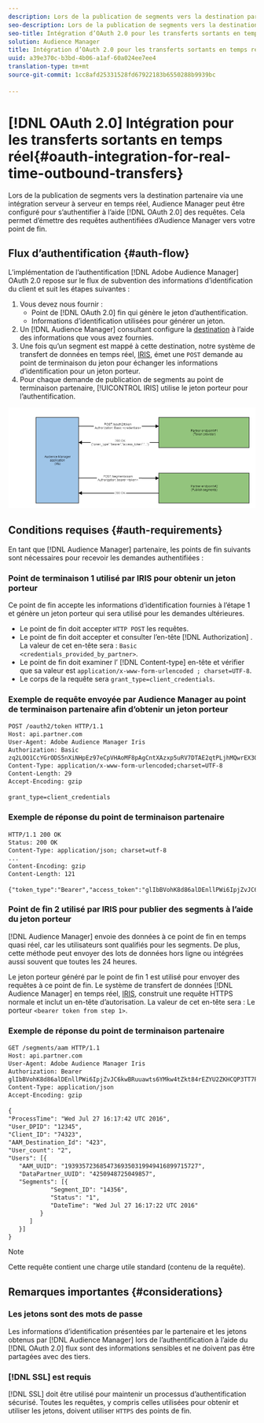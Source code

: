 ```yaml
---
description: Lors de la publication de segments vers la destination partenaire via une intégration serveur à serveur en temps réel, Audience Manager peut être configuré pour s’authentifier à l’aide d’OAuth 2.0 lors de l’exécution des requêtes. Cela permet d’émettre des requêtes authentifiées d’Audience Manager vers votre point de fin.
seo-description: Lors de la publication de segments vers la destination partenaire via une intégration serveur à serveur en temps réel, Audience Manager peut être configuré pour s’authentifier à l’aide d’OAuth 2.0 lors de l’exécution des requêtes. Cela permet d’émettre des requêtes authentifiées d’Audience Manager vers votre point de fin.
seo-title: Intégration d’OAuth 2.0 pour les transferts sortants en temps réel
solution: Audience Manager
title: Intégration d’OAuth 2.0 pour les transferts sortants en temps réel
uuid: a39e370c-b3bd-4b06-a1af-60a024ee7ee4
translation-type: tm+mt
source-git-commit: 1cc8afd25331528fd67922183b6550288b9939bc

---
```



# [!DNL OAuth 2.0] Intégration pour les transferts sortants en temps réel{#oauth-integration-for-real-time-outbound-transfers}

Lors de la publication de segments vers la destination partenaire via une intégration serveur à serveur en temps réel, Audience Manager peut être configuré pour s’authentifier à l’aide [!DNL OAuth 2.0] des requêtes. Cela permet d’émettre des requêtes authentifiées d’Audience Manager vers votre point de fin.

## Flux d’authentification {#auth-flow}

L’implémentation de l’authentification [!DNL Adobe Audience Manager] OAuth 2.0 [](https://tools.ietf.org/html/rfc6749#section-4.4) repose sur le flux de subvention des informations d’identification du client et suit les étapes suivantes :

1. Vous devez nous fournir :
   * Point de [!DNL OAuth 2.0] fin qui génère le jeton d’authentification.
   * Informations d’identification utilisées pour générer un jeton.
1. Un [!DNL Audience Manager] consultant configure la [destination](../../../features/destinations/destinations.md) à l’aide des informations que vous avez fournies.
1. Une fois qu’un segment est mappé à cette destination, notre système de transfert de données en temps réel, [IRIS](../../../reference/system-components/components-data-action.md#iris), émet une `POST` demande au point de terminaison du jeton pour échanger les informations d’identification pour un jeton porteur.
1. Pour chaque demande de publication de segments au point de terminaison partenaire, [!UICONTROL IRIS] utilise le jeton porteur pour l’authentification.

![](assets/oauth2-iris.png)

## Conditions requises {#auth-requirements}

En tant que [!DNL Audience Manager] partenaire, les points de fin suivants sont nécessaires pour recevoir les demandes authentifiées :

### Point de terminaison 1 utilisé par IRIS pour obtenir un jeton porteur

Ce point de fin accepte les informations d’identification fournies à l’étape 1 et génère un jeton porteur qui sera utilisé pour les demandes ultérieures.

* Le point de fin doit accepter `HTTP POST` les requêtes.
* Le point de fin doit accepter et consulter l’en-tête [!DNL Authorization] . La valeur de cet en-tête sera : `Basic <credentials_provided_by_partner>`.
* Le point de fin doit examiner l’ [!DNL Content-type] en-tête et vérifier que sa valeur est `application/x-www-form-urlencoded ; charset=UTF-8`.
* Le corps de la requête sera `grant_type=client_credentials`.

### Exemple de requête envoyée par Audience Manager au point de terminaison partenaire afin d’obtenir un jeton porteur

```
POST /oauth2/token HTTP/1.1
Host: api.partner.com
User-Agent: Adobe Audience Manager Iris
Authorization: Basic zq2LOO1CcYGrODS5nXiNHpEz97eCpVHAoMF8pAgCntXAzxp5uRV7DTAE2qtPLjhMQwrEX3O6MHV4S
Content-Type: application/x-www-form-urlencoded;charset=UTF-8
Content-Length: 29
Accept-Encoding: gzip
  
grant_type=client_credentials
```

### Exemple de réponse du point de terminaison partenaire

```
HTTP/1.1 200 OK
Status: 200 OK
Content-Type: application/json; charset=utf-8
...
Content-Encoding: gzip
Content-Length: 121
  
{"token_type":"Bearer","access_token":"glIbBVohK8d86alDEnllPWi6IpjZvJC6kwBRuuawts6YMkw4tZkt84rEZYU2ZKHCQP3TT7PnzCQPI0yY"}
```

### Point de fin 2 utilisé par IRIS pour publier des segments à l’aide du jeton porteur

[!DNL Audience Manager] envoie des données à ce point de fin en temps quasi réel, car les utilisateurs sont qualifiés pour les segments. De plus, cette méthode peut envoyer des lots de données hors ligne ou intégrées aussi souvent que toutes les 24 heures.

Le jeton porteur généré par le point de fin 1 est utilisé pour envoyer des requêtes à ce point de fin. Le système de transfert de données [!DNL Audience Manager] en temps réel, [IRIS](../../../reference/system-components/components-data-action.md#iris), construit une requête HTTPS normale et inclut un en-tête d’autorisation. La valeur de cet en-tête sera : Le porteur `<bearer token from step 1>`.

### Exemple de réponse du point de terminaison partenaire

```
GET /segments/aam HTTP/1.1
Host: api.partner.com
User-Agent: Adobe Audience Manager Iris
Authorization: Bearer glIbBVohK8d86alDEnllPWi6IpjZvJC6kwBRuuawts6YMkw4tZkt84rEZYU2ZKHCQP3TT7PnzCQPI0yY
Content-Type: application/json
Accept-Encoding: gzip
   
{
"ProcessTime": "Wed Jul 27 16:17:42 UTC 2016",
"User_DPID": "12345",
"Client_ID": "74323",
"AAM_Destination_Id": "423",
"User_count": "2",
"Users": [{
   "AAM_UUID": "19393572368547369350319949416899715727",
   "DataPartner_UUID": "4250948725049857",
   "Segments": [{
            "Segment_ID": "14356",
            "Status": "1",
            "DateTime": "Wed Jul 27 16:17:22 UTC 2016"
         }
      ]
   }]
}
```

>[!NOTE]
>
>Cette requête contient une charge utile standard (contenu de la requête).

## Remarques importantes {#considerations}

### Les jetons sont des mots de passe

Les informations d’identification présentées par le partenaire et les jetons obtenus par [!DNL Audience Manager] lors de l’authentification à l’aide du [!DNL OAuth 2.0] flux sont des informations sensibles et ne doivent pas être partagées avec des tiers.

### [!DNL SSL] est requis

[!DNL SSL] doit être utilisé pour maintenir un processus d’authentification sécurisé. Toutes les requêtes, y compris celles utilisées pour obtenir et utiliser les jetons, doivent utiliser `HTTPS` des points de fin.